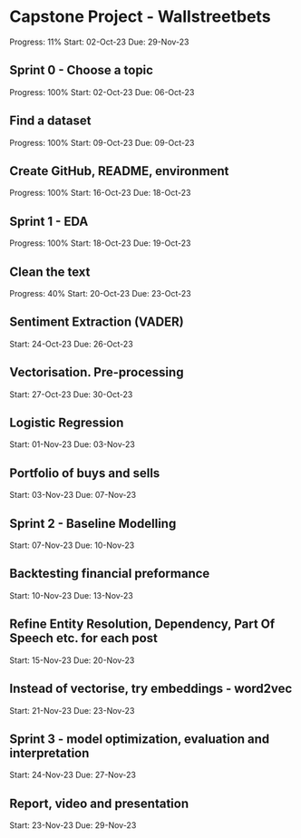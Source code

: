 
# Capstone Project - Wallstreetbets

Progress: 11% 
Start: 02-Oct-23
Due: 29-Nov-23

## Sprint 0 - Choose a topic

Progress: 100% 
Start: 02-Oct-23
Due: 06-Oct-23

## Find a dataset

Progress: 100% 
Start: 09-Oct-23
Due: 09-Oct-23

## Create GitHub, README, environment

Progress: 100% 
Start: 16-Oct-23
Due: 18-Oct-23

## Sprint 1 - EDA

Progress: 100% 
Start: 18-Oct-23
Due: 19-Oct-23

## Clean the text

Progress: 40% 
Start: 20-Oct-23
Due: 23-Oct-23

## Sentiment Extraction (VADER)

Start: 24-Oct-23
Due: 26-Oct-23

## Vectorisation. Pre-processing

Start: 27-Oct-23
Due: 30-Oct-23

## Logistic Regression

Start: 01-Nov-23
Due: 03-Nov-23

## Portfolio of buys and sells

Start: 03-Nov-23
Due: 07-Nov-23

## Sprint 2 - Baseline Modelling

Start: 07-Nov-23
Due: 10-Nov-23

## Backtesting financial preformance

Start: 10-Nov-23
Due: 13-Nov-23

## Refine Entity Resolution, Dependency, Part Of Speech etc. for each post

Start: 15-Nov-23
Due: 20-Nov-23

## Instead of vectorise, try embeddings - word2vec

Start: 21-Nov-23
Due: 23-Nov-23

## Sprint 3 - model optimization, evaluation and interpretation

Start: 24-Nov-23
Due: 27-Nov-23

## Report, video and presentation

Start: 23-Nov-23
Due: 29-Nov-23
